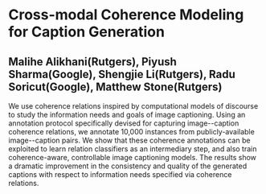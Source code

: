 # Cross-modal Coherence Modeling for Caption Generation
## Malihe Alikhani(Rutgers), Piyush Sharma(Google), Shengjie Li(Rutgers), Radu Soricut(Google), Matthew Stone(Rutgers)

We use coherence relations inspired by computational models of discourse to study the information needs and goals of image captioning.
Using an annotation protocol specifically devised for capturing image--caption coherence relations, we annotate 10,000 instances from publicly-available image--caption pairs.
We show that these coherence annotations can be exploited to learn relation classifiers as an intermediary step, and also train coherence-aware, controllable image captioning models.
The results show a dramatic improvement in the consistency and quality of the generated captions with respect to information needs specified via coherence relations.
